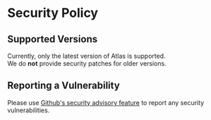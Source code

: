 # Security Policy

## Supported Versions

Currently, only the latest version of Atlas is supported.  
We do **not** provide security patches for older versions.

## Reporting a Vulnerability

Please use [Github's security advisory feature](https://docs.github.com/en/code-security/security-advisories/guidance-on-reporting-and-writing-information-about-vulnerabilities/privately-reporting-a-security-vulnerability) to report any security vulnerabilities.